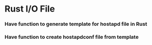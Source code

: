 # Rust I/O File

### Have function to generate template for hostapd file in Rust

### Have function to create hostapdconf file from template 